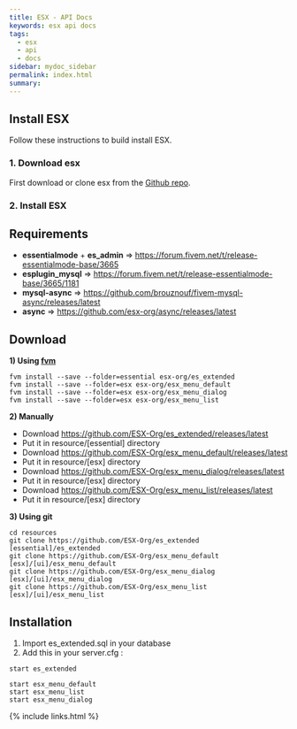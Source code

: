 ```yaml
---
title: ESX - API Docs
keywords: esx api docs
tags:
  - esx
  - api
  - docs
sidebar: mydoc_sidebar
permalink: index.html
summary:
---
```


## Install ESX

Follow these instructions to build install ESX.

### 1. Download esx

First download or clone esx from the [Github repo](https://github.com/ESX-Org/es_extended).

### 2. Install ESX

## Requirements

- **essentialmode** + **es_admin** => https://forum.fivem.net/t/release-essentialmode-base/3665
- **esplugin_mysql** => https://forum.fivem.net/t/release-essentialmode-base/3665/1181
- **mysql-async** => https://github.com/brouznouf/fivem-mysql-async/releases/latest
- **async** => https://github.com/esx-org/async/releases/latest

## Download

**1) Using [fvm](https://github.com/qlaffont/fvm-installer)**

```
fvm install --save --folder=essential esx-org/es_extended
fvm install --save --folder=esx esx-org/esx_menu_default
fvm install --save --folder=esx esx-org/esx_menu_dialog
fvm install --save --folder=esx esx-org/esx_menu_list

```

**2) Manually**

- Download https://github.com/ESX-Org/es_extended/releases/latest
- Put it in resource/[essential] directory
- Download https://github.com/ESX-Org/esx_menu_default/releases/latest
- Put it in resource/[esx] directory
- Download https://github.com/ESX-Org/esx_menu_dialog/releases/latest
- Put it in resource/[esx] directory
- Download https://github.com/ESX-Org/esx_menu_list/releases/latest
- Put it in resource/[esx] directory

**3) Using git**

```
cd resources
git clone https://github.com/ESX-Org/es_extended [essential]/es_extended
git clone https://github.com/ESX-Org/esx_menu_default [esx]/[ui]/esx_menu_default
git clone https://github.com/ESX-Org/esx_menu_dialog [esx]/[ui]/esx_menu_dialog
git clone https://github.com/ESX-Org/esx_menu_list [esx]/[ui]/esx_menu_list
```

## Installation

1) Import es_extended.sql in your database
2) Add this in your server.cfg :

```
start es_extended

start esx_menu_default
start esx_menu_list
start esx_menu_dialog
```

{% include links.html %}
